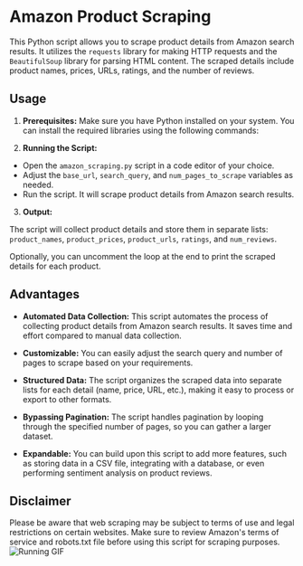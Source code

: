 # Amazon Product Scraping

This Python script allows you to scrape product details from Amazon search results. It utilizes the `requests` library for making HTTP requests and the `BeautifulSoup` library for parsing HTML content. The scraped details include product names, prices, URLs, ratings, and the number of reviews.

## Usage

1. **Prerequisites:** Make sure you have Python installed on your system. You can install the required libraries using the following commands:


2. **Running the Script:**

- Open the `amazon_scraping.py` script in a code editor of your choice.
- Adjust the `base_url`, `search_query`, and `num_pages_to_scrape` variables as needed.
- Run the script. It will scrape product details from Amazon search results.

3. **Output:**

The script will collect product details and store them in separate lists: `product_names`, `product_prices`, `product_urls`, `ratings`, and `num_reviews`.

Optionally, you can uncomment the loop at the end to print the scraped details for each product.

## Advantages

- **Automated Data Collection:** This script automates the process of collecting product details from Amazon search results. It saves time and effort compared to manual data collection.

- **Customizable:** You can easily adjust the search query and number of pages to scrape based on your requirements.

- **Structured Data:** The script organizes the scraped data into separate lists for each detail (name, price, URL, etc.), making it easy to process or export to other formats.

- **Bypassing Pagination:** The script handles pagination by looping through the specified number of pages, so you can gather a larger dataset.

- **Expandable:** You can build upon this script to add more features, such as storing data in a CSV file, integrating with a database, or even performing sentiment analysis on product reviews.

## Disclaimer

Please be aware that web scraping may be subject to terms of use and legal restrictions on certain websites. Make sure to review Amazon's terms of service and robots.txt file before using this script for scraping purposes.
![Running GIF](  https://raw.githubusercontent.com/trinib/trinib/82213791fa9ff58d3ca768ddd6de2489ec23ffca/images/footer.svg)
